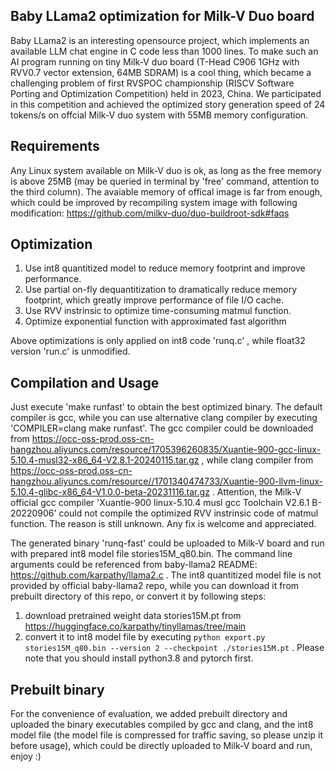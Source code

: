 ## Baby LLama2 optimization for Milk-V Duo board

Baby LLama2 is an interesting opensource project, which implements an available LLM chat engine in C code less than 1000 lines. To make such an AI program running on tiny Milk-V duo board (T-Head C906 1GHz with RVV0.7 vector extension, 64MB SDRAM) is a cool thing, which became a challenging problem of first RVSPOC championship (RISCV Software Porting and Optimization Competition) held in 2023, China. We participated in this competition and achieved the optimized story generation speed of 24 tokens/s on offcial Milk-V duo system with 55MB memory configuration. 

## Requirements 

Any Linux system available on Milk-V duo is ok, as long as the free memory is above 25MB (may be queried in terminal by 'free' command, attention to the third column). The avaiable memory of offical image is far from enough, which could be improved by recompiling system image with following modification: https://github.com/milkv-duo/duo-buildroot-sdk#faqs

## Optimization 

1. Use int8 quantitized model to reduce memory footprint and improve performance.
2. Use partial on-fly dequantitization to dramatically reduce memory footprint, which greatly improve performance of file I/O cache.
3. Use RVV instrinsic to optimize time-consuming matmul function.
4. Optimize exponential function with approximated fast algorithm

Above optimizations is only applied on int8 code 'runq.c' , while float32 version 'run.c' is unmodified.

## Compilation and Usage

Just execute 'make runfast' to obtain the best optimized binary. The default compiler is gcc, while you can use alternative clang compiler by executing 'COMPILER=clang make runfast'. The gcc compiler could be downloaded from https://occ-oss-prod.oss-cn-hangzhou.aliyuncs.com/resource/1705396260835/Xuantie-900-gcc-linux-5.10.4-musl32-x86_64-V2.8.1-20240115.tar.gz , while clang compiler from https://occ-oss-prod.oss-cn-hangzhou.aliyuncs.com/resource//1701340474733/Xuantie-900-llvm-linux-5.10.4-glibc-x86_64-V1.0.0-beta-20231116.tar.gz . Attention, the Milk-V official gcc compiler 'Xuantie-900 linux-5.10.4 musl gcc Toolchain V2.6.1 B-20220906' could not compile the optimized RVV instrinsic code of matmul function. The reason is still unknown. Any fix is welcome and appreciated.

The generated binary 'runq-fast' could be uploaded to Milk-V board and run with prepared int8 model file stories15M_q80.bin. The command line arguments could be referenced from baby-llama2 README: https://github.com/karpathy/llama2.c . The int8 quantitized model file is not provided by official baby-llama2 repo, while you can download it from prebuilt directory of this repo, or convert it by following steps: 
1. download pretrained weight data stories15M.pt from https://huggingface.co/karpathy/tinyllamas/tree/main
2. convert it to int8 model file by executing `python export.py stories15M_q80.bin --version 2 --checkpoint ./stories15M.pt` . Please note that you should install python3.8 and pytorch first. 

## Prebuilt binary

For the convenience of evaluation, we added prebuilt directory and uploaded the binary executables compiled by gcc and clang, and the int8 model file (the model file is compressed for traffic saving, so please unzip it before usage), which could be directly uploaded to Milk-V board and run, enjoy :)
